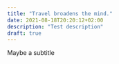 ```yaml
---
title: "Travel broadens the mind."
date: 2021-08-18T20:20:12+02:00
description: "Test description"
draft: true
---
```


Maybe a subtitle